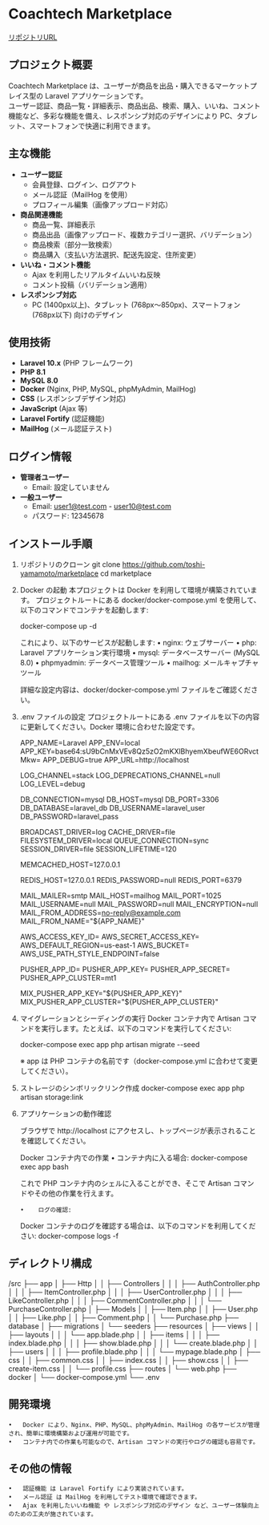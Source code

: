 # Coachtech Marketplace

[リポジトリURL](https://github.com/toshi-yamamoto/marketplace)

## プロジェクト概要
Coachtech Marketplace は、ユーザーが商品を出品・購入できるマーケットプレイス型の Laravel アプリケーションです。  
ユーザー認証、商品一覧・詳細表示、商品出品、検索、購入、いいね、コメント機能など、多彩な機能を備え、レスポンシブ対応のデザインにより PC、タブレット、スマートフォンで快適に利用できます。

## 主な機能
- **ユーザー認証**
  - 会員登録、ログイン、ログアウト
  - メール認証（MailHog を使用）
  - プロフィール編集（画像アップロード対応）
- **商品関連機能**
  - 商品一覧、詳細表示
  - 商品出品（画像アップロード、複数カテゴリー選択、バリデーション）
  - 商品検索（部分一致検索）
  - 商品購入（支払い方法選択、配送先設定、住所変更）
- **いいね・コメント機能**
  - Ajax を利用したリアルタイムいいね反映
  - コメント投稿（バリデーション適用）
- **レスポンシブ対応**
  - PC (1400px以上)、タブレット (768px〜850px)、スマートフォン (768px以下) 向けのデザイン

## 使用技術
- **Laravel 10.x** (PHP フレームワーク)
- **PHP 8.1**
- **MySQL 8.0**
- **Docker** (Nginx, PHP, MySQL, phpMyAdmin, MailHog)
- **CSS** (レスポンシブデザイン対応)
- **JavaScript** (Ajax 等)
- **Laravel Fortify** (認証機能)
- **MailHog** (メール認証テスト)

## ログイン情報
- **管理者ユーザー**
  - Email: 設定していません
- **一般ユーザー**
  - Email: user1@test.com - user10@test.com
  - パスワード: 12345678

## インストール手順
1. リポジトリのクローン
   git clone https://github.com/toshi-yamamoto/marketplace
   cd marketplace

2. Docker の起動
   本プロジェクトは Docker を利用して環境が構築されています。
   プロジェクトルートにある docker/docker-compose.yml を使用して、以下のコマンドでコンテナを起動します:

   docker-compose up -d

   これにより、以下のサービスが起動します:
	•	nginx: ウェブサーバー
	•	php: Laravel アプリケーション実行環境
	•	mysql: データベースサーバー (MySQL 8.0)
	•	phpmyadmin: データベース管理ツール
	•	mailhog: メールキャプチャツール

   詳細な設定内容は、docker/docker-compose.yml ファイルをご確認ください。

3. .env ファイルの設定
   プロジェクトルートにある .env ファイルを以下の内容に更新してください。Docker 環境に合わせた設定です。

   APP_NAME=Laravel
   APP_ENV=local
   APP_KEY=base64:sU9bCnMxVEv8Qz5zO2mKXlBhyemXbeufWE6ORvctMkw=
   APP_DEBUG=true
   APP_URL=http://localhost

   LOG_CHANNEL=stack
   LOG_DEPRECATIONS_CHANNEL=null
   LOG_LEVEL=debug

   DB_CONNECTION=mysql
   DB_HOST=mysql
   DB_PORT=3306
   DB_DATABASE=laravel_db
   DB_USERNAME=laravel_user
   DB_PASSWORD=laravel_pass

   BROADCAST_DRIVER=log
   CACHE_DRIVER=file
   FILESYSTEM_DRIVER=local
   QUEUE_CONNECTION=sync
   SESSION_DRIVER=file
   SESSION_LIFETIME=120

   MEMCACHED_HOST=127.0.0.1

   REDIS_HOST=127.0.0.1
   REDIS_PASSWORD=null
   REDIS_PORT=6379

   MAIL_MAILER=smtp
   MAIL_HOST=mailhog
   MAIL_PORT=1025
   MAIL_USERNAME=null
   MAIL_PASSWORD=null
   MAIL_ENCRYPTION=null
   MAIL_FROM_ADDRESS=no-reply@example.com
   MAIL_FROM_NAME="${APP_NAME}"

   AWS_ACCESS_KEY_ID=
   AWS_SECRET_ACCESS_KEY=
   AWS_DEFAULT_REGION=us-east-1
   AWS_BUCKET=
   AWS_USE_PATH_STYLE_ENDPOINT=false

   PUSHER_APP_ID=
   PUSHER_APP_KEY=
   PUSHER_APP_SECRET=
   PUSHER_APP_CLUSTER=mt1

   MIX_PUSHER_APP_KEY="${PUSHER_APP_KEY}"
   MIX_PUSHER_APP_CLUSTER="${PUSHER_APP_CLUSTER}"

4. マイグレーションとシーディングの実行
   Docker コンテナ内で Artisan コマンドを実行します。たとえば、以下のコマンドを実行してください:

   docker-compose exec app php artisan migrate --seed

   ※ app は PHP コンテナの名前です（docker-compose.yml に合わせて変更してください）。

5. ストレージのシンボリックリンク作成
   docker-compose exec app php artisan storage:link

6. アプリケーションの動作確認

   ブラウザで http://localhost にアクセスし、トップページが表示されることを確認してください。

   Docker コンテナ内での作業
	   •	コンテナ内に入る場合:
      docker-compose exec app bash

      これで PHP コンテナ内のシェルに入ることができ、そこで Artisan コマンドやその他の作業を行えます。

	   •	ログの確認:
      Docker コンテナのログを確認する場合は、以下のコマンドを利用してください:
      docker-compose logs -f

## ディレクトリ構成
/src
├── app
│   ├── Http
│   │   ├── Controllers
│   │   │   ├── AuthController.php
│   │   │   ├── ItemController.php
│   │   │   ├── UserController.php
│   │   │   ├── LikeController.php
│   │   │   ├── CommentController.php
│   │   │   └── PurchaseController.php
│   ├── Models
│   │   ├── Item.php
│   │   ├── User.php
│   │   ├── Like.php
│   │   ├── Comment.php
│   │   └── Purchase.php
├── database
│   ├── migrations
│   └── seeders
├── resources
│   ├── views
│   │   ├── layouts
│   │   │   └── app.blade.php
│   │   ├── items
│   │   │   ├── index.blade.php
│   │   │   ├── show.blade.php
│   │   │   └── create.blade.php
│   │   ├── users
│   │   │   ├── profile.blade.php
│   │   │   └── mypage.blade.php
│   ├── css
│   │   ├── common.css
│   │   ├── index.css
│   │   ├── show.css
│   │   ├── create-item.css
│   │   └── profile.css
├── routes
│   └── web.php
├── docker
│   └── docker-compose.yml
└── .env

## 開発環境
	•	Docker により、Nginx、PHP、MySQL、phpMyAdmin、MailHog の各サービスが管理され、簡単に環境構築および運用が可能です。
	•	コンテナ内での作業も可能なので、Artisan コマンドの実行やログの確認も容易です。

## その他の情報
	•	認証機能 は Laravel Fortify により実装されています。
	•	メール認証 は MailHog を利用してテスト環境で確認できます。
	•	Ajax を利用したいいね機能 や レスポンシブ対応のデザイン など、ユーザー体験向上のための工夫が施されています。